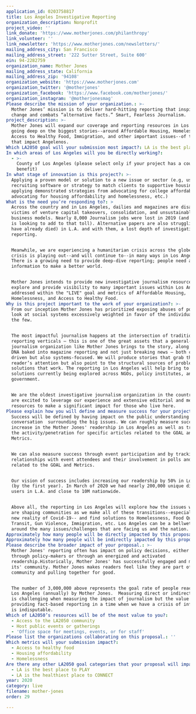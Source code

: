 ```yaml
---
application_id: 0203758817
title: Los Angeles Investigative Reporting
organization_description: Nonprofit
project_video: ''
link_donate: 'https://www.motherjones.com/philanthropy'
link_volunteer: ''
link_newsletter: 'https://www.motherjones.com/newsletters/'
mailing_address_city: San Francisco
mailing_address_street: '222 Sutter Street, Suite 600'
ein: 94-2282759
organization_name: Mother Jones
mailing_address_state: California
mailing_address_zip: '94108'
organization_website: 'https://www.motherjones.com'
organization_twitter: '@motherjones'
organization_facebook: 'https://www.facebook.com/motherjones/'
organization_instagram: '@motherjonesmag'
Please describe the mission of your organization.: >-
  Mother Jones’ mission is to deliver hard-hitting reporting that inspires
  change and combats “alternative facts.” Smart, Fearless Journalism.
project_description: >-
  Mother Jones will expand our coverage and reporting resources in Los Angeles,
  going deep on the biggest stories--around Affordable Housing, Homelessness,
  Access to Healthy Food, Immigration, and other important issues--of the moment
  that impact Angelenos.
Which LA2050 goal will your submission most impact?: LA is the best place to LIVE
In which areas of Los Angeles will you be directly working?:
  - >-
    County of Los Angeles (please select only if your project has a countywide
    benefit)
In what stage of innovation is this project?: >-
  Applying a proven model or solution to a new issue or sector (e.g, using a job
  recruiting software or strategy to match clients to supportive housing sites,
  applying demonstrated strategies from advocating for college affordability to
  advocating for housing affordability and homelessness, etc.)
What is the need you’re responding to?: >
  Across the country and in Los Angeles, dailies and magazines are disappearing,
  victims of venture capital takeovers, consolidation, and unsustainable
  business models. Nearly 8,000 Journalism jobs were lost in 2019 (and Covd-19
  is looking to add to that toll). Alternative papers are also struggling (or
  have already died) in L.A. and with them, a lost depth of investigative
  reporting.


  Meanwhile, we are experiencing a humanitarian crisis across the globe and this
  crisis is playing out--and will continue to--in many ways in Los Angeles.
  There is a growing need to provide deep-dive reporting; people need actionable
  information to make a better world.


  Mother Jones intends to provide new investigative journalism resources to
  explore and provide visibility to many important issues within Los Angeles,
  addressed within the "LIVE" goal and metrics of Affordable Housing,
  Homelessness, and Access to Healthy Food.
Why is this project important to the work of your organization?: >-
  From our inception Mother Jones has prioritized exposing abuses of power; we
  look at social systems excessively weighted in favor of the individual gain of
  the few. 


  The most impactful journalism happens at the intersection of traditional
  reporting verticals – this is one of the great assets that a general-purpose
  journalism organization like Mother Jones brings to the story, along with a
  DNA baked into magazine reporting and not just breaking news – both character
  driven but also systems-focused. We will produce stories that grab the
  reader’s attention but also point to the structural sources of problems and
  solutions that work. The reporting in Los Angeles will help bring to light the
  solutions currently being explored across NGOs, policy institutes, and
  government.


  We are the oldest investigative journalism organization in the country and we
  are excited to leverage our experience and extensive editorial and media
  resources to make a significant impact for those who live here.
Please explain how you will define and measure success for your project.: >
  Success will be defined by having impact on the public understanding and
  conversation  surrounding the big issues. We can roughly measure success by an
  increase in the Mother Jones' readership in Los Angeles as well as tracking
  the activity/penetration for specific articles related to the GOAL and
  Metrics.  


  We can also measure success through event participation and by tracking the
  relationships with event attendees and their involvement in polls and surveys
  related to the GOAL and Metrics.


  Our vision of success includes increasing our readership by 50% in Los Angeles
  (by the first year). In March of 2020 we had nearly 200,000 unique digital
  users in L.A. and close to 10M nationwide.


  Above all, the reporting in Los Angeles will explore how the issues we face
  are shaping communities as we make all of these transitions--especially in the
  new reality of Covid-19-- and find solutions to Homelessness, Food Quality,
  Transit, Gun Violence, Immigration, etc. Los Angeles can be a bellwether
  around the many issues/challenges that are facing us and the nation.
Approximately how many people will be directly impacted by this proposal?: '3000000'
Approximately how many people will be indirectly impacted by this proposal?: ''
Please describe the broader impact of your proposal.: >-
  Mother Jones' reporting often has impact on policy decisions, either directly
  through policy-makers or through an energized and activated
  readership.Historically, Mother Jones' has successfully engaged and mobilized
  its' community. Mother Jones makes readers feel like they are part of a
  community and pulling together for good.


  The number of 3,000,000 above represents the goal rate of people reached in
  Los Angeles (annually) by Mother Jones.  Measuring direct or indirect impact
  is challenging when measuring the impact of journalism but the value of
  providing fact-based reporting in a time when we have a crisis of information
  is indisputable.
Which of LA2050’s resources will be of the most value to you?:
  - Access to the LA2050 community
  - Host public events or gatherings
  - 'Office space for meetings, events, or for staff'
Please list the organizations collaborating on this proposal.: ''
Which metrics will your submission impact?:
  - Access to healthy food
  - Housing affordability
  - Homelessness
Are there any other LA2050 goal categories that your proposal will impact?:
  - LA is the best place to PLAY
  - LA is the healthiest place to CONNECT
year: 2020
category: live
filename: mother-jones
order: 29

---
```


